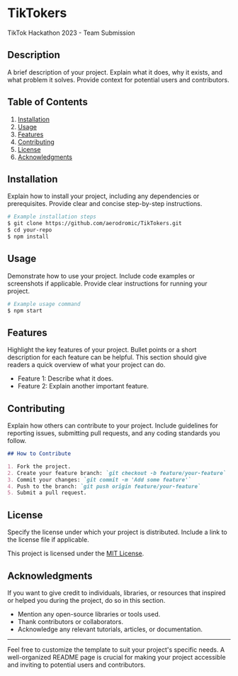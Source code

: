 # TikTokers
TikTok Hackathon 2023 - Team Submission

## Description

A brief description of your project. Explain what it does, why it exists, and what problem it solves. Provide context for potential users and contributors.

## Table of Contents

1. [Installation](#installation)
2. [Usage](#usage)
3. [Features](#features)
4. [Contributing](#contributing)
5. [License](#license)
6. [Acknowledgments](#acknowledgments)

## Installation

Explain how to install your project, including any dependencies or prerequisites. Provide clear and concise step-by-step instructions.

```bash
# Example installation steps
$ git clone https://github.com/aerodromic/TikTokers.git
$ cd your-repo
$ npm install
```

## Usage

Demonstrate how to use your project. Include code examples or screenshots if applicable. Provide clear instructions for running your project.

```bash
# Example usage command
$ npm start
```

## Features

Highlight the key features of your project. Bullet points or a short description for each feature can be helpful. This section should give readers a quick overview of what your project can do.

- Feature 1: Describe what it does.
- Feature 2: Explain another important feature.

## Contributing

Explain how others can contribute to your project. Include guidelines for reporting issues, submitting pull requests, and any coding standards you follow.

```markdown
## How to Contribute

1. Fork the project.
2. Create your feature branch: `git checkout -b feature/your-feature`
3. Commit your changes: `git commit -m 'Add some feature'`
4. Push to the branch: `git push origin feature/your-feature`
5. Submit a pull request.
```

## License

Specify the license under which your project is distributed. Include a link to the license file if applicable.

This project is licensed under the [MIT License](LICENSE.md).

## Acknowledgments

If you want to give credit to individuals, libraries, or resources that inspired or helped you during the project, do so in this section.

- Mention any open-source libraries or tools used.
- Thank contributors or collaborators.
- Acknowledge any relevant tutorials, articles, or documentation.

---

Feel free to customize the template to suit your project's specific needs. A well-organized README page is crucial for making your project accessible and inviting to potential users and contributors.